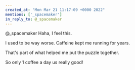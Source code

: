 ```yaml
---
created_at: "Mon Mar 21 11:17:09 +0000 2022"
mentions: ['_spacemaker']
in_reply_to: @_spacemaker
---
```


@_spacemaker Haha, I feel this. 

I used to be way worse. Caffeine kept me running for years.

That's part of what helped me put the puzzle together. 

So only 1 coffee a day us really good!